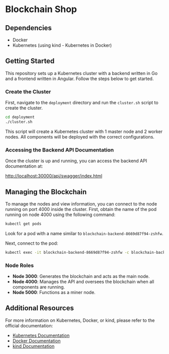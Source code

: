# Blockchain Shop

## Dependencies

* Docker
* Kubernetes (using kind - Kubernetes in Docker)

## Getting Started

This repository sets up a Kubernetes cluster with a backend written in Go and a frontend written in Angular. Follow the steps below to get started.

### Create the Cluster

First, navigate to the `deployment` directory and run the `cluster.sh` script to create the cluster.

```bash
cd deployment
./cluster.sh
```

This script will create a Kubernetes cluster with 1 master node and 2 worker nodes. All components will be deployed with the correct configurations.

### Accessing the Backend API Documentation

Once the cluster is up and running, you can access the backend API documentation at:

[http://localhost:30000/api/swagger/index.html](http://localhost:30000/api/swagger/index.html)

## Managing the Blockchain

To manage the nodes and view information, you can connect to the node running on port 4000 inside the cluster. First, obtain the name of the pod running on node 4000 using the following command:

```bash
kubectl get pods
```

Look for a pod with a name similar to `blockchain-backend-8669d87f94-zshfw`.

Next, connect to the pod:

```bash
kubectl exec -it blockchain-backend-8669d87f94-zshfw -c blockchain-backend-4000 -- /bin/sh
```

### Node Roles

* **Node 3000**: Generates the blockchain and acts as the main node.
* **Node 4000**: Manages the API and oversees the blockchain when all components are running.
* **Node 5000**: Functions as a miner node.

## Additional Resources

For more information on Kubernetes, Docker, or kind, please refer to the official documentation:
- [Kubernetes Documentation](https://kubernetes.io/docs/)
- [Docker Documentation](https://docs.docker.com/)
- [kind Documentation](https://kind.sigs.k8s.io/)
